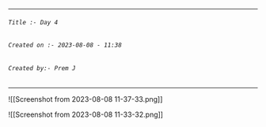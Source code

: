 
***
###### `Title :- Day 4`
###### `Created on :- 2023-08-08 - 11:38`
###### `Created by:- Prem J`
***

![[Screenshot from 2023-08-08 11-37-33.png]]

![[Screenshot from 2023-08-08 11-33-32.png]]